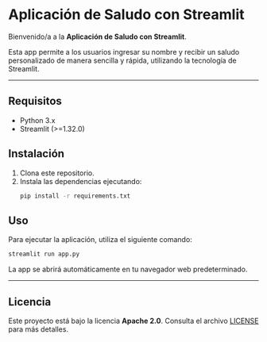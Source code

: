 # Aplicación de Saludo con Streamlit

Bienvenido/a a la **Aplicación de Saludo con Streamlit**.

Esta app permite a los usuarios ingresar su nombre y recibir un saludo personalizado de manera sencilla y rápida, utilizando la tecnología de Streamlit.

---

## Requisitos
- Python 3.x
- Streamlit (>=1.32.0)

## Instalación
1. Clona este repositorio.
2. Instala las dependencias ejecutando:
   ```bash
   pip install -r requirements.txt
   ```

## Uso
Para ejecutar la aplicación, utiliza el siguiente comando:
```bash
streamlit run app.py
```
La app se abrirá automáticamente en tu navegador web predeterminado.

---

## Licencia
Este proyecto está bajo la licencia **Apache 2.0**. Consulta el archivo [LICENSE](LICENSE) para más detalles. 